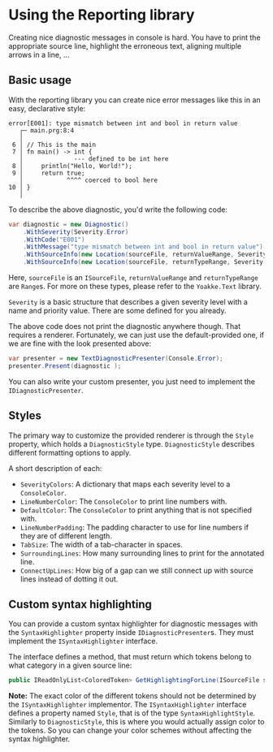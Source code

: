 
# Using the Reporting library
Creating nice diagnostic messages in console is hard. You have to print the appropriate source line, highlight the erroneous text, aligning multiple arrows in a line, ...

## Basic usage
With the reporting library you can create nice error messages like this in an easy, declarative style:
```
error[E001]: type mismatch between int and bool in return value
   ┌─ main.prg:8:4
   │
 6 │ // This is the main
 7 │ fn main() -> int {
   │              --- defined to be int here
 8 │     println("Hello, World!");
 9 │     return true;
   │            ^^^^ coerced to bool here
10 │ }
   │
```
To describe the above diagnostic, you'd write the following code:
```csharp
var diagnostic = new Diagnostic()
    .WithSeverity(Severity.Error)
    .WithCode("E001")
    .WithMessage("type mismatch between int and bool in return value")
    .WithSourceInfo(new Location(sourceFile, returnValueRange, Severity.Error, "coerced to bool here"))
    .WithSourceInfo(new Location(sourceFile, returnTypeRange, Severity.Note, "defined to be int here"));
```
Here, `sourceFile` is an `ISourceFile`, `returnValueRange` and `returnTypeRange` are `Range`s. For more on these types, please refer to the `Yoakke.Text` library.

`Severity` is a basic structure that describes a given severity level with a name and priority value. There are some defined for you already.

The above code does not print the diagnostic anywhere though. That requires a renderer. Fortunately, we can just use the default-provided one, if we are fine with the look presented above:
```csharp
var presenter = new TextDiagnosticPresenter(Console.Error);
presenter.Present(diagnostic );
```

You can also write your custom presenter, you just need to implement the `IDiagnosticPresenter`.

## Styles
The primary way to customize the provided renderer is through the `Style` property, which holds a `DiagnosticStyle` type. `DiagnosticStyle` describes different formatting options to apply.

A short description of each:
 * `SeverityColors`: A dictionary that maps each severity level to a `ConsoleColor`.
 * `LineNumberColor`: The `ConsoleColor` to print line numbers with.
 * `DefaultColor`: The `ConsoleColor` to print anything that is not specified with.
 * `LineNumberPadding`: The padding character to use for line numbers if they are of different length.
 * `TabSize`: The width of a tab-character in spaces.
 * `SurroundingLines`: How many surrounding lines to print for the annotated line.
 * `ConnectUpLines`: How big of a gap can we still connect up with source lines instead of dotting it out.

## Custom syntax highlighting
You can provide a custom syntax highlighter for diagnostic messages with the `SyntaxHighlighter` property inside `IDiagnosticPresenter`s. They must implement the `ISyntaxHighlighter` interface.

The interface defines a method, that must return which tokens belong to what category in a given source line:
```csharp
public IReadOnlyList<ColoredToken> GetHighlightingForLine(ISourceFile sourceFile, int line);
```

**Note:** The exact color of the different tokens should not be determined by the `ISyntaxHighlighter` implementor. The `ISyntaxHighlighter` interface defines a property named `Style`, that is of the type `SyntaxHighlightStyle`. Similarly to `DiagnosticStyle`, this is where you would actually assign color to the tokens. So you can change your color schemes without affecting the syntax highlighter.